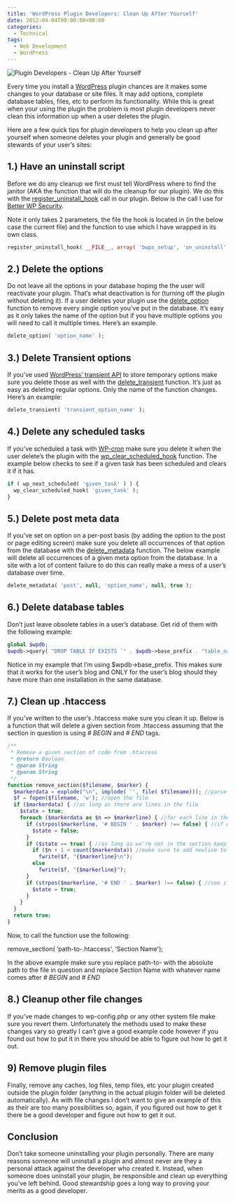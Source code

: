 ```yaml
---
title: 'WordPress Plugin Developers: Clean Up After Yourself'
date: 2012-04-04T00:00:00+00:00
categories:
  - Technical
tags:
  - Web Development
  - WordPress
---
```


![Plugin Developers - Clean Up After Yourself](/images/2012/04/clean-up-after-yourself-225x225-1.jpg)

Every time you install a [WordPress](http://wordpress.org) plugin chances are it makes some changes to your database or site files. It may add options, complete database tables, files, etc to perform its functionality. While this is great when your using the plugin the problem is most plugin developers never clean this information up when a user deletes the plugin.

Here are a few quick tips for plugin developers to help you clean up after yourself when someone deletes your plugin and generally be good stewards of your user’s sites:

## 1.) Have an uninstall script

Before we do any cleanup we first must tell WordPress where to find the janitor (AKA the function that will do the cleanup for our plugin). We do this with the [register\_uninstall\_hook](http://codex.wordpress.org/Function_Reference/register_uninstall_hook) call in our plugin. Below is the call I use for [Better WP Security][1].

Note it only takes 2 parameters, the file the hook is located in (in the below case the current file) and the function to use which I have wrapped in its own class.

``` php
register_uninstall_hook( __FILE__, array( 'bwps_setup', 'on_uninstall' ) );
```

## 2.) Delete the options

Do not leave all the options in your database hoping the the user will reactivate your plugin. That’s what deactivation is for (turning off the plugin without deleting it). If a user deletes your plugin use the [delete\_option](http://codex.wordpress.org/Function_Reference/delete_option) function to remove every single option you’ve put in the database. It’s easy as it only takes the name of the option but if you have multiple options you will need to call it multiple times. Here’s an example.

``` php
delete_option( 'option_name' );
```

## 3.) Delete Transient options

If you’ve used [WordPress’ transient API](http://codex.wordpress.org/Transients_API) to store temporary options make sure you delete those as well with the [delete\_transient](http://codex.wordpress.org/Function_Reference/delete_transient) function. It’s just as easy as deleting regular options. Only the name of the function changes. Here’s an example:

``` php
delete_transient( 'transient_option_name' );
```

## 4.) Delete any scheduled tasks

If you’ve scheduled a task with [WP-cron](http://codex.wordpress.org/Category:WP-Cron_Functions) make sure you delete it when the user delete’s the plugin with the [wp\_clear\_scheduled\_hook](http://codex.wordpress.org/Function_Reference/wp_clear_scheduled_hook) function. The example below checks to see if a given task has been scheduled and clears it if it has.

``` php
if ( wp_next_scheduled( 'given_task' ) ) {
  wp_clear_scheduled_hook( 'given_task' );
}
```

## 5.) Delete post meta data

If you’ve set on option on a per-post basis (by adding the option to the post or page editing screen) make sure you delete all occurrences of that option from the database with the [delete\_metadata](http://codex.wordpress.org/Function_Reference/delete_metadata) function. The below example will delete all occurrences of a given meta option from the database. In a site with a lot of content failure to do this can really make a mess of a user’s database over time.

``` php
delete_metadata( 'post', null, 'option_name', null, true );
```

## 6.) Delete database tables

Don’t just leave obsolete tables in a user’s database. Get rid of them with the following example:

``` php
global $wpdb;
$wpdb->query( "DROP TABLE IF EXISTS `" . $wpdb->base_prefix . "table_name`;" );
```

Notice in my example that I’m using $wpdb->base_prefix. This makes sure that it works for the user’s blog and ONLY for the user’s blog should they have more than one installation in the same database.

## 7.) Clean up .htaccess

If you’ve written to the user’s .htaccess make sure you clean it up. Below is a function that will delete a given section from .htaccess assuming that the section in question is using _\# BEGIN_ and _\# END_ tags.

``` php
/**
 * Remove a given section of code from .htaccess
 * @return Boolean
 * @param String
 * @param String
 */
function remove_section($filename, $marker) {
  $markerdata = explode("\n", implode( '', file( $filename))); //parse each line of file into array
  $f = fopen($filename, 'w'); //open the file
  if ($markerdata) { //as long as there are lines in the file
    $state = true;
    foreach ($markerdata as $n => $markerline) { //for each line in the file
      if (strpos($markerline, '# BEGIN ' . $marker) !== false) { //if we're at the beginning of the section
        $state = false;
      }
      if ($state == true) { //as long as we're not in the section keep writing
        if ($n + 1 < count($markerdata)) //make sure to add newline to appropriate lines
          fwrite($f, "{$markerline}\n");
        else
          fwrite($f, "{$markerline}");
      }
      if (strpos($markerline, '# END ' . $marker) !== false) { //see if we're at the end of the section
        $state = true;
      }
    }
  }
  return true;
}
```

Now, to call the function use the following:

remove_section( &#8216;path-to-.htaccess', &#8216;Section Name');

In the above example make sure you replace path-to- with the absolute path to the file in question and replace Section Name with whatever name comes after _\# BEGIN_ and _\# END_

## 8.) Cleanup other file changes

If you’ve made changes to wp-config.php or any other system file make sure you revert them. Unfortunately the methods used to make these changes vary so greatly I can’t give a good example code however if you found out how to put it in there you should be able to figure out how to get it out.

## 9) Remove plugin files

Finally, remove any caches, log files, temp files, etc your plugin created outside the plugin folder (anything in the actual plugin folder will be deleted automatically). As with file changes I don’t want to give an example of this as their are too many possibilities so, again, if you figured out how to get it there be a good developer and figure out how to get it out.

## Conclusion

Don’t take someone uninstalling your plugin personally. There are many reasons someone will uninstall a plugin and almost never are they a personal attack against the developer who created it. Instead, when someone does uninstall your plugin, be responsible and clean up everything you’ve left behind. Good stewardship goes a long way to proving your merits as a good developer.

 [1]: https://wordpress.org/plugins/better-wp-security/